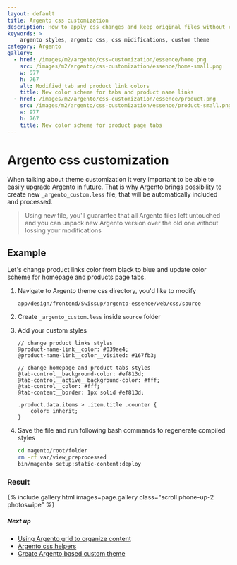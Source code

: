 ```yaml
---
layout: default
title: Argento css customization
description: How to apply css changes and keep original files without changes
keywords: >
    argento styles, argento css, css midifications, custom theme
category: Argento
gallery:
  - href: /images/m2/argento/css-customization/essence/home.png
    src: /images/m2/argento/css-customization/essence/home-small.png
    w: 977
    h: 767
    alt: Modified tab and product link colors
    title: New color scheme for tabs and product name links
  - href: /images/m2/argento/css-customization/essence/product.png
    src: /images/m2/argento/css-customization/essence/product-small.png
    w: 977
    h: 767
    title: New color scheme for product page tabs
---
```


# Argento css customization

When talking about theme customization it very important to be able to easily
upgrade Argento in future. That is why Argento brings possibility to create new
`_argento_custom.less` file, that will be automatically included and processed.

> Using new file, you'll guarantee that all Argento files left untouched and
> you can unpack new Argento version over the old one without lossing your
> modifications

## Example

Let's change product links color from black to blue and update color scheme for 
homepage and products page tabs.

 1. Navigate to Argento theme css directory, you'd like to modify

    ```
    app/design/frontend/Swissup/argento-essence/web/css/source
    ```

 2. Create `_argento_custom.less` inside `source` folder
 3. Add your custom styles

    ```less
    // change product links styles
    @product-name-link__color: #039ae4;
    @product-name-link__color__visited: #167fb3;

    // change homepage and product tabs styles
    @tab-control__background-color: #ef813d;
    @tab-control__active__background-color: #fff;
    @tab-control__color: #fff;
    @tab-content__border: 1px solid #ef813d;

    .product.data.items > .item.title .counter {
        color: inherit;
    }
    ```

 4. Save the file and run following bash commands to regenerate compiled styles
    
    ```bash
    cd magento/root/folder
    rm -rf var/view_preprocessed
    bin/magento setup:static-content:deploy
    ```

### Result

{% include gallery.html images=page.gallery class="scroll phone-up-2 photoswipe" %}

##### Next up

- [Using Argento grid to organize content](/m2/argento/grid/)
- [Argento css helpers](/m2/argento/css-helpers/)
- [Create Argento based custom theme](/m2/argento/custom-theme/)
